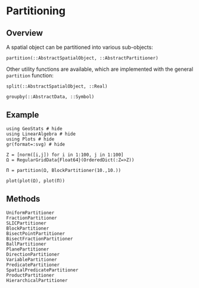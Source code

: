 # Partitioning

## Overview

A spatial object can be partitioned into various sub-objects:

```@docs
partition(::AbstractSpatialObject, ::AbstractPartitioner)
```

Other utility functions are available, which are implemented with the general
`partition` function:

```@docs
split(::AbstractSpatialObject, ::Real)
```

```@docs
groupby(::AbstractData, ::Symbol)
```

## Example

```@example
using GeoStats # hide
using LinearAlgebra # hide
using Plots # hide
gr(format=:svg) # hide

Z = [norm([i,j]) for i in 1:100, j in 1:100]
Ω = RegularGridData{Float64}(OrderedDict(:Z=>Z))

Π = partition(Ω, BlockPartitioner(10.,10.))

plot(plot(Ω), plot(Π))
```

## Methods

```@docs
UniformPartitioner
FractionPartitioner
SLICPartitioner
BlockPartitioner
BisectPointPartitioner
BisectFractionPartitioner
BallPartitioner
PlanePartitioner
DirectionPartitioner
VariablePartitioner
PredicatePartitioner
SpatialPredicatePartitioner
ProductPartitioner
HierarchicalPartitioner
```
